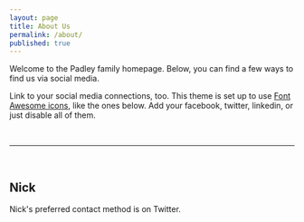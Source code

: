 ```yaml
---
layout: page
title: About Us
permalink: /about/
published: true
---
```


Welcome to the Padley family homepage. Below, you can find a few ways to find us via social media.

Link to your social media connections, too. This theme is set up to use <a href="http://fortawesome.github.io/Font-Awesome/" target="blank">Font Awesome icons</a>, like the ones below. Add your facebook, twitter, linkedin, or just disable all of them. 

<br/>
<hr/>
<br/>

## Nick

<span class="contacticon center">
	<a href="https://npadley.github.com" target="_blank"><i class="fa fa-github-square"></i></a>
	<a href="https://www.linkedin.com/in/nickpadley" target="_blank"><i class="fa fa-linkedin-square"></i></a>
	<a href="https://twitter.com/nickpadley" target="_blank"><i class="fa fa-twitter-square"></i></a>
</span>

<div class="col three caption">
	Nick's preferred contact method is on Twitter.
</div>
